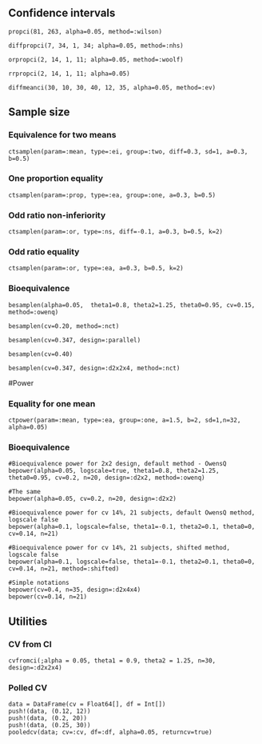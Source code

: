 ## Confidence intervals

```
propci(81, 263, alpha=0.05, method=:wilson)

diffpropci(7, 34, 1, 34; alpha=0.05, method=:nhs)

orpropci(2, 14, 1, 11; alpha=0.05, method=:woolf)

rrpropci(2, 14, 1, 11; alpha=0.05)

diffmeanci(30, 10, 30, 40, 12, 35, alpha=0.05, method=:ev)

```

## Sample size

### Equivalence for two means

```
ctsamplen(param=:mean, type=:ei, group=:two, diff=0.3, sd=1, a=0.3, b=0.5)
```

### One proportion equality

```
ctsamplen(param=:prop, type=:ea, group=:one, a=0.3, b=0.5)
```

### Odd ratio non-inferiority

```
ctsamplen(param=:or, type=:ns, diff=-0.1, a=0.3, b=0.5, k=2)
```

### Odd ratio equality

```
ctsamplen(param=:or, type=:ea, a=0.3, b=0.5, k=2)
```

### Bioequivalence

```
besamplen(alpha=0.05,  theta1=0.8, theta2=1.25, theta0=0.95, cv=0.15, method=:owenq)

besamplen(cv=0.20, method=:nct)

besamplen(cv=0.347, design=:parallel)

besamplen(cv=0.40)

besamplen(cv=0.347, design=:d2x2x4, method=:nct)
```

#Power

### Equality for one mean

```
ctpower(param=:mean, type=:ea, group=:one, a=1.5, b=2, sd=1,n=32, alpha=0.05)
```

### Bioequivalence

```
#Bioequivalence power for 2x2 design, default method - OwensQ
bepower(alpha=0.05, logscale=true, theta1=0.8, theta2=1.25, theta0=0.95, cv=0.2, n=20, design=:d2x2, method=:owenq)

#The same
bepower(alpha=0.05, cv=0.2, n=20, design=:d2x2)

#Bioequivalence power for cv 14%, 21 subjects, default OwensQ method, logscale false
bepower(alpha=0.1, logscale=false, theta1=-0.1, theta2=0.1, theta0=0, cv=0.14, n=21)

#Bioequivalence power for cv 14%, 21 subjects, shifted method, logscale false
bepower(alpha=0.1, logscale=false, theta1=-0.1, theta2=0.1, theta0=0, cv=0.14, n=21, method=:shifted)

#Simple notations
bepower(cv=0.4, n=35, design=:d2x4x4)
bepower(cv=0.14, n=21)
```

## Utilities

### CV from CI

```
cvfromci(;alpha = 0.05, theta1 = 0.9, theta2 = 1.25, n=30, design=:d2x2x4)
```

### Polled CV

```
data = DataFrame(cv = Float64[], df = Int[])
push!(data, (0.12, 12))
push!(data, (0.2, 20))
push!(data, (0.25, 30))
pooledcv(data; cv=:cv, df=:df, alpha=0.05, returncv=true)
```
